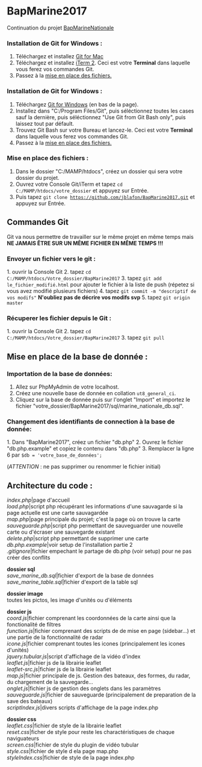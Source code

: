 <h1> BapMarine2017 </h1>

Continuation du projet <a href="https://github.com/NicolasGauvin/BapMarineNationale">BapMarineNationale</a>

<h3>Installation de Git for Windows :</h3>

1. Téléchargez et installez <a href="https://git-scm.com/downloads">Git for Mac</a>
2. Téléchargez et installez <a href="https://www.iterm2.com/downloads.html">iTerm 2</a>. Ceci est votre <strong>Terminal</strong> dans laquelle vous ferez vos commandes Git.
3. Passez à la <a href="#mise-en-place-des-fichier">mise en place des fichiers.</a>

<h3>Installation de Git for Windows :</h3>

1. Téléchargez <a href="https://github.com/git-for-windows/git/releases/v2.10.2.windows.1">Git for Windows</a> (en bas de la page).
2. Installez dans "C:/Program Files/Git", puis séléctionnez toutes les cases sauf la dernière, puis séléctionnez "Use Git from Git Bash only", puis laissez tout par défault.
3. Trouvez Git Bash sur votre Bureau et lancez-le. Ceci est votre <strong>Terminal</strong> dans laquelle vous ferez vos commandes Git.
4. Passez à la <a href="#mise-en-place-des-fichier">mise en place des fichiers.</a>

<h3>Mise en place des fichiers :</h3>

1. Dans le dossier "C:/MAMP/htdocs", créez un dossier qui sera votre dossier du projet.
2. Ouvrez votre Console Git/iTerm et tapez <code>cd C:/MAMP/htdocs/votre_dossier</code> et appuyez sur Entrée.
3. Puis tapez <code>git clone https://github.com/jblafon/BapMarine2017.git</code> et appuyez sur Entrée.

<h2>Commandes Git</h2>

Git va nous permettre de travailler sur le même projet en même temps mais <strong>NE JAMAIS ÊTRE SUR UN MÊME FICHIER EN MÊME TEMPS !!!</strong>

<h3>Envoyer un fichier vers le git :</h3>
1. ouvrir la Console Git
2. tapez <code>cd C:/MAMP/htdocs/Votre_dossier/BapMarine2017</code>
3. tapez <code>git add le_fichier_modifié.html</code> pour ajouter le fichier à la liste de push (répetez si vous avez modifié plusieurs fichiers)
4. tapez <code>git commit -m "descriptif de vos modifs"</code> <strong>N'oubliez pas de décrire vos modifs svp</strong>
5. tapez <code>git origin master</code>

<h3>Récuperer les fichier depuis le Git :</h3>
1. ouvrir la Console Git
2. tapez <code>cd C:/MAMP/htdocs/Votre_dossier/BapMarine2017</code>
3. tapez <code>git pull</code>

<h2>Mise en place de la base de donnée :</h2>

<h3>Importation de la base de données:</h3>

1. Allez sur PhpMyAdmin de votre localhost.
2. Créez une nouvelle base de donnée en collation <code>ut8_general_ci</code>.
3. Cliquez sur la base de donnée puis sur l'onglet "Import" et importez le fichier "votre_dossier/BapMarine2017/sql/marine_nationale_db.sql".

<h3>Changement des identifiants de connection à la base de donnée:</h3>
1. Dans "BapMarine2017", créez un fichier "db.php"
2. Ouvrez le fichier "db.php.example" et copiez le contenu dans "db.php"
3. Remplacer la ligne 6 par <code>$db = 'votre_base_de_données';</code>

(<i>ATTENTION</i> :  ne pas supprimer ou renommer le fichier initial)<br>


<h2>Architecture du code :</h2>

<i>index.php</i>|page d'accueil<br>
<i>load.php</i>|script php récupérant les informations d'une sauvagarde si la page actuelle est une carte sauvagardée<br>
<i>map.php</i>|page principale du projet; c'est la page où on trouve la carte<br>
<i>sauveguarde.php</i>|script php permettant de sauveguarder une nouvelle carte ou d'écraser une sauvegarde existant<br>
<i>delete.php</i>|script php permettant de supprimer une carte<br>
<i>db.php.example</i>|voir setup de l'installation partie 2<br>
<i>.gitignore</i>|fichier empechant le partage de db.php (voir setup) pour ne pas créer des conflits<br>

<strong>dossier sql</strong><br>
    <i>save_marine_db.sql</i>|fichier d'export de la base de données<br>
    <i>save_marine_table.sql</i>|fichier d'export de la table sql<br>

<strong>dossier image</strong><br>
    toutes les pictos, les image d'unités ou d'éléments<br>
  
<strong>dossier js</strong><br>
    <i>coord.js</i>|fichier comprenant les coordonnées de la carte ainsi que la fonctionalité de filtres<br>
    <i>function.js</i>|fichier comprenant des scripts de de mise en page (sidebar...) et une partie de la fonctionnalité de radar<br>
    <i>icone.js</i>|fichier comprenant toutes les icones (principalement les icones d'unités)<br>
    <i>jquery.tubular.js</i>|script d'affichage de la vidéo d'index<br>
    <i>leaflet.js</i>|fichier js de la librairie leaflet<br>
    <i>leaflet-src.js</i>|fichier js de la librairie leaflet<br>
    <i>map.js</i>|fichier principale de js. Gestion des bateaux, des formes, du radar, du chargement de la sauvegarde...<br>
    <i>onglet.js</i>|fichier js de gestion des onglets dans les paramètres<br>
    <i>sauveguarde.js</i>|fichier de sauveguarde (principalement de preparation de la save des bateaux)<br>
    <i>scriptIndex.js</i>|divers scripts d'affichage de la page index.php<br>
  
  <strong>dossier css</strong><br>
    <i>leaflet.css</i>|fichier de style de la librairie leaflet<br>
    <i>reset.css</i>|ficher de style pour reste les charactéristiques de chaque naviguateurs<br>
    <i>screen.css</i>|fichier de style du plugin de vidéo tubular<br>
    <i>style.css</i>|fichier de style d ela page map.php<br>
    <i>styleIndex.css</i>|fichier de style de la page index.php<br>
